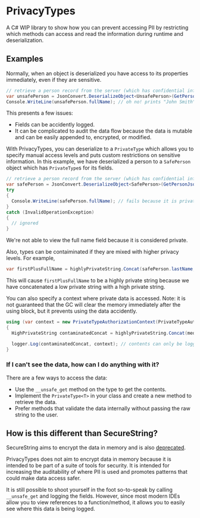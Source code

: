 # PrivacyTypes
A C# WIP library to show how you can prevent accessing PII by restricting which methods can access and read the information during runtime and deserialization.

## Examples

Normally, when an object is deserialized you have access to its properties immediately, even if they are sensitive.
```csharp
// retrieve a person record from the server (which has confidential info)
var unsafePerson = JsonConvert.DeserializeObject<UnsafePerson>(GetPersonJson());
Console.WriteLine(unsafePerson.fullName); // oh no! prints "John Smith", which is bad because this is secret information
```

This presents a few issues:
- Fields can be accidently logged.
- It can be complicated to audit the data flow because the data is mutable and can be easily appended to, encrypted, or modified.

With PrivacyTypes, you can deserialize to a `PrivateType` which allows you to specify manual access levels and puts custom restrictions on sensitive information. In this example, we have deserialized a person to a `SafePerson` object which has `PrivateType`s for its fields.

```csharp
// retrieve a person record from the server (which has confidential info) but this time, let's do it safely
var safePerson = JsonConvert.DeserializeObject<SafePerson>(GetPersonJson());
try
{
  Console.WriteLine(safePerson.fullName); // fails because it is private information based on the type of the model
}
catch (InvalidOperationException)
{
  // ignored
}
```

We're not able to view the full name field because it is considered private.

Also, types can be contaiminated if they are mixed with higher privacy levels. For example,

```csharp
var firstPlusFullName = highlyPrivateString.Concat(safePerson.lastName, context);
```

This will cause `firstPlusFullName` to be a highly private string because we have concatenated a low private string with a high private string.

You can also specify a context where private data is accessed. Note: it is not guaranteed that the GC will clear the memory immediately after the using block, but it prevents using the data accidently.

```csharp
using (var context = new PrivateTypeAuthorizationContext(PrivateTypeAuthorizationContextPrivacyLevel.VERYHIGH)) // prevent accessing secret data by isolating the access level
{
  HighPrivateString contaminatedConcat = highlyPrivateString.Concat(mediumPrivateString, context); // mixing access levels contaminates data on a type level

  logger.Log(contaminatedConcat, context); // contents can only be logged explicitly if it is not private (logger won't log this value because the logger's level is set to LOW)
}
```

### If I can't see the data, how can I do anything with it?

There are a few ways to access the data:
- Use the `__unsafe_get` method on the type to get the contents.
- Implement the `PrivateType<T>` in your class and create a new method to retrieve the data.
- Prefer methods that validate the data internally without passing the raw string to the user.

## How is this different than SecureString?
SecureString aims to encrypt the data in memory and is also [deprecated](https://github.com/dotnet/platform-compat/blob/master/docs/DE0001.md).

PrivacyTypes does not aim to encrypt data in memory because it is intended to be part of a suite of tools for security. It is intended for increasing the auditability of where PII is used and promotes patterns that could make data access safer.

It is still possible to shoot yourself in the foot so-to-speak by calling `__unsafe_get` and logging the fields. However, since most modern IDEs allow you to view references to a function/method, it allows you to easily see where this data is being logged.
